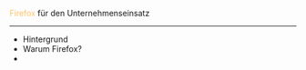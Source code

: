 <meta charset='utf-8'>

<span style="color: rgb(255, 194, 102);">Firefox</span> für den Unternehmenseinsatz

---

* Hintergrund
* Warum Firefox?
* 